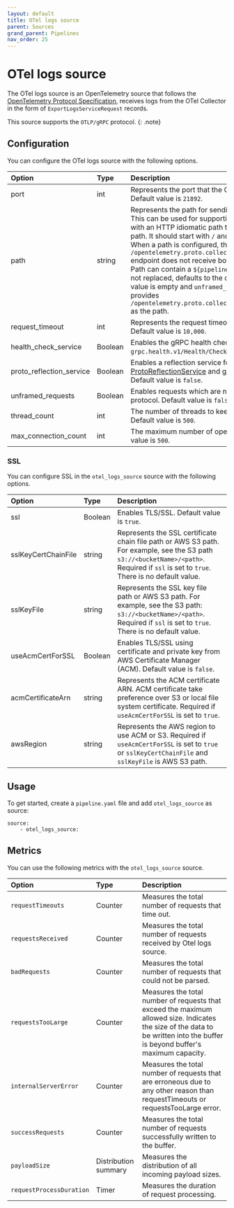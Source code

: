 ```yaml
---
layout: default
title: OTel logs source
parent: Sources
grand_parent: Pipelines
nav_order: 25
---
```


# OTel logs source


The OTel logs source is an OpenTelemetry source that follows the [OpenTelemetry Protocol Specification](https://github.com/open-telemetry/oteps/blob/master/text/0035-opentelemetry-protocol.md), receives logs from the OTel Collector in the form of `ExportLogsServiceRequest` records.

This source supports the `OTLP/gRPC` protocol.
{: .note}

## Configuration

You can configure the OTel logs source with the following options. 

| Option | Type | Description |
| :--- | :--- | :--- |
| port | int | Represents the port that the OTel logs source is running on. Default value is `21892`. |
| path | string | Represents the path for sending unframed HTTP requests. This can be used for supporting unframed gRPC requests with an HTTP idiomatic path that routes to a configurable path. It should start with `/` and length should be at least 1. When a path is configured, the `/opentelemetry.proto.collector.logs.v1.LogsService/Export` endpoint does not receive both gRPC and HTTP requests. Path can contain a `${pipelineName}` placeholder, which when not replaced, defaults to the current pipeline name.  If the value is empty and `unframed_requests` is `true`, then the source provides `/opentelemetry.proto.collector.logs.v1.LogsService/Export` as the path.  | 
| request_timeout | int | Represents the request timeout duration in milliseconds. Default value is `10,000`. |
| health_check_service | Boolean | Enables the gRPC health check service under `grpc.health.v1/Health/Check`. Default value is `false`. |
| proto_reflection_service | Boolean | Enables a reflection service for Protobuf services (see [ProtoReflectionService](https://grpc.github.io/grpc-java/javadoc/io/grpc/protobuf/services/ProtoReflectionService.html) and [gRPC reflection](https://github.com/grpc/grpc-java/blob/master/documentation/server-reflection-tutorial.md) documents). Default value is `false`. |
| unframed_requests | Boolean | Enables requests which are not framed using the gRPC wire protocol. Default value is `false`. |
| thread_count  | int | The number of threads to keep in the `ScheduledThreadPool`. Default value is `500`. |
| max_connection_count | int | The maximum number of open connections allowed. Default value is `500`. |

### SSL

You can configure SSL in the `otel_logs_source` source with the following options.

| Option | Type | Description |
| :--- | :--- | :--- |
| ssl | Boolean | Enables TLS/SSL. Default value is `true`. |
| sslKeyCertChainFile | string | Represents the SSL certificate chain file path or AWS S3 path. For example, see the S3 path `s3://<bucketName>/<path>`. Required if `ssl` is set to `true`. There is no default value. |
| sslKeyFile | string | Represents the SSL key file path or AWS S3 path. For example, see the S3 path: `s3://<bucketName>/<path>`. Required if `ssl` is set to `true`. There is no default value. |
| useAcmCertForSSL | Boolean | Enables TLS/SSL using certificate and private key from AWS Certificate Manager (ACM). Default value is `false`. |
| acmCertificateArn | string | Represents the ACM certificate ARN. ACM certificate take preference over S3 or local file system certificate. Required if `useAcmCertForSSL` is set to `true`. |
| awsRegion | string | Represents the AWS region to use ACM or S3.  Required if `useAcmCertForSSL` is set to `true` or `sslKeyCertChainFile` and `sslKeyFile` is AWS S3 path. |

## Usage

To get started, create a `pipeline.yaml` file and add `otel_logs_source` as source:

```
source:
    - otel_logs_source:
```

## Metrics

You can use the following metrics with the `otel_logs_source` source.

| Option | Type | Description |
| :--- | :--- | :--- | 
| `requestTimeouts` | Counter | Measures the total number of requests that time out. | 
| `requestsReceived` | Counter | Measures the total number of requests received by Otel logs source. |
| `badRequests` | Counter | Measures the total number of requests that could not be parsed. |
| `requestsTooLarge` | Counter | Measures the total number of requests that exceed the maximum allowed size. Indicates the size of the data to be written into the buffer is beyond buffer's maximum capacity. |
| `internalServerError` | Counter | Measures the total number of requests that are erroneous due to any other reason than requestTimeouts or requestsTooLarge error. |
| `successRequests` | Counter | Measures the total number of requests successfully written to the buffer. |
| `payloadSize` | Distribution summary | Measures the distribution of all incoming payload sizes. |
| `requestProcessDuration` | Timer | Measures the duration of request processing. |